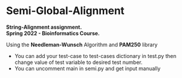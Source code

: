 # Semi-Global-Alignment

**String-Alignment assignment.**  
**Spring 2022 - Bioinformatics Course.**  

Using the **Needleman-Wunsch** Algorithm and **PAM250** library

* You can add your test-case to test-cases dictionary in test.py then change value of test variable to desired test number.  
* You can uncomment main in semi.py and get input manually
